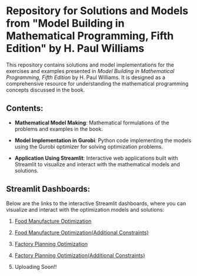 # Repository for Solutions and Models from "Model Building in Mathematical Programming, Fifth Edition" by H. Paul Williams

This repository contains solutions and model implementations for the exercises and examples presented in *Model Building in Mathematical Programming, Fifth Edition* by H. Paul Williams. It is designed as a comprehensive resource for understanding the mathematical programming concepts discussed in the book.


## Contents:
- **Mathematical Model Making**: Mathematical formulations of the problems and examples in the book.
  
- **Model Implementation in Gurobi**: Python code implementing the models using the Gurobi optimizer for solving optimization problems.
  
- **Application Using Streamlit**: Interactive web applications built with Streamlit to visualize and interact with the mathematical models and solutions.
  

## Streamlit Dashboards:
Below are the links to the interactive Streamlit dashboards, where you can visualize and interact with the optimization models and solutions:

1. [Food Manufacture Optimization](https://food-manufacture.streamlit.app/)

2. [Food Manufacture Optimization(Additional Constraints)](https://food-manufacture.streamlit.app/)

3. [Factory Planning Optimization](https://factory-planning.streamlit.app/)

4. [Factory Planning Optimization(Additional Constraints)](https://factory-planning-2.streamlit.app/)
   
5. Uploading Soon!!
